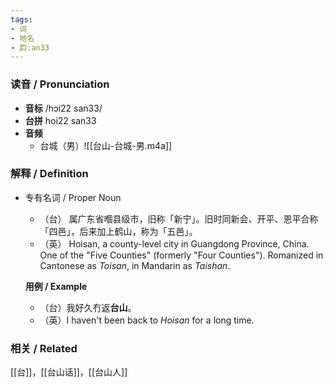 ```yaml
---
tags:
- 词
- 地名
- 韵:an33
---
```


### __读音__ / Pronunciation

- __音标__  /hɔi22 san33/
- __台拼__  hoi22 san33
- __音频__
	- 台城（男）![[台山-台城-男.m4a]]
### 解释 / Definition

- 专有名词 / Proper Noun
	- （台） 属广东省嗰县级市，旧称「新宁」。旧时同新会、开平、恩平合称「四邑」，后来加上鹤山，称为「五邑」。
	- （英） Hoisan, a county-level city in Guangdong Province, China. One of the "Five Counties" (formerly "Four Counties"). Romanized in Cantonese as _Toisan_, in Mandarin as _Taishan_. 

	**用例 / Example**
	- （台）我好久冇返**台山**。
	- （英）I haven't been back to _Hoisan_ for a long time.

### 相关 / Related

[[台]]，[[台山话]]，[[台山人]]

